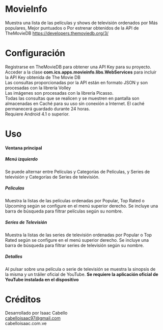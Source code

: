 # MovieInfo

Muestra una lista de las películas y shows de televisión ordenados por Más populares, Mejor puntuados o Por estrenar obtenidos de la API de TheMovieDB https://developers.themoviedb.org/3/

# Configuración

Registrarse en TheMovieDB para obtener una API Key para su proyecto.
</br>Acceder a la clase <b>com.ics.apps.movieinfo.libs.WebServices</b> para incluir la API Key obtenida de The Movie DB
</br>Las consultas proporcionadas por la API están en formato JSON y son procesadas con la librería Volley
</br>Las imágenes son procesadas con la librería Picasso.
</br>Todas las consultas que se realicen y se muestren en pantalla son almacenadas en Caché para su uso sin conexión a Internet. El caché permanecerá guardado durante 24 horas.
</br>Requiere Android 4.1 o superior.

# Uso

#### Ventana principal

##### Menú izquierdo
Se puede alternar entre Películas y Categorías de Películas, y Series de televisión y Categorías de Series de televisión.

##### Películas

Muestra la listas de las películas ordenadas por Popular, Top Rated o Upcoming según se configure en el menú superior derecho.
Se incluye una barra de búsqueda para filtrar películas según su nombre.

##### Series de Televisión

Muestra la listas de las series de televisión ordenadas por Popular o Top Rated según se configure en el menú superior derecho.
Se incluye una barra de búsqueda para filtrar series de televisión según su nombre.

##### Detalles

Al pulsar sobre una película o serie de televisión se muestra la sinopsis de la misma y un tráiler oficial de YouTube. <b>Se requiere la aplicación oficial de YouTube instalada en el dispositivo</b>

# Créditos

Desarrollado por Isaac Cabello
</br>cabelloisaac97@gmail.com
</br>cabelloisaac.com.ve
